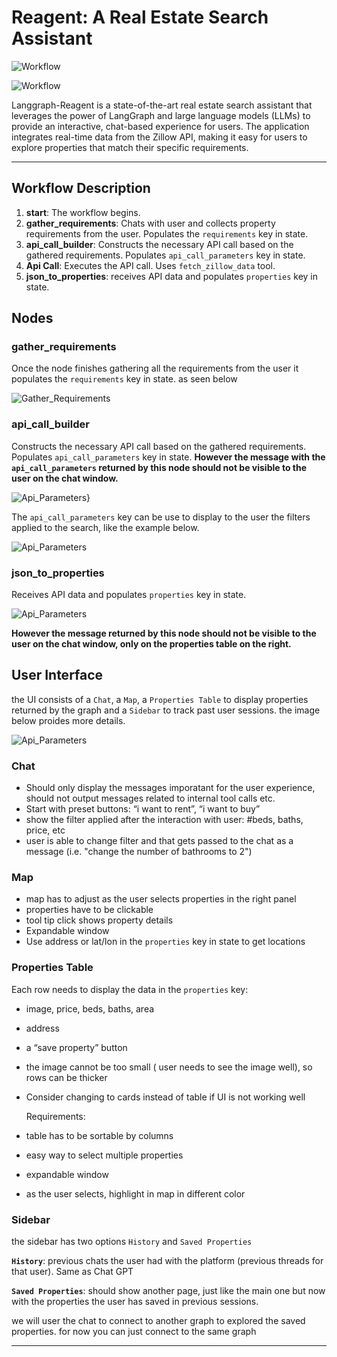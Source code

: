 # Reagent: A Real Estate Search Assistant

![Workflow](https://github.com/dcflorencio/langgraph-reagent/blob/main/static/agent_ui_2.png)

![Workflow](https://github.com/dcflorencio/reagent_ui/blob/main/static/graph.JPG)


Langgraph-Reagent is a state-of-the-art real estate search assistant that leverages the power of LangGraph and large language models (LLMs) to provide an interactive, chat-based experience for users. The application integrates real-time data from the Zillow API, making it easy for users to explore properties that match their specific requirements.

---

## Workflow Description

1. **__start__**: The workflow begins.
2. **gather_requirements**: Chats with user and collects property requirements from the user. Populates the `requirements` key in state.
3. **api_call_builder**: Constructs the necessary API call based on the gathered requirements. Populates `api_call_parameters` key in state.
4. **Api Call**: Executes the API call. Uses `fetch_zillow_data` tool.
5. **json_to_properties**: receives API data and populates `properties` key in state.


## Nodes
### gather_requirements
Once the node finishes gathering all the requirements from the user it populates the `requirements` key in state. as seen below

![Gather_Requirements](https://github.com/dcflorencio/reagent_ui/blob/main/static/gather_req.JPG)

### api_call_builder
Constructs the necessary API call based on the gathered requirements. Populates `api_call_parameters` key in state.
**However the message with the `api_call_parameters` returned by this node should not be visible to the user on the chat window.**

![Api_Parameters}](https://github.com/dcflorencio/reagent_ui/blob/main/static/api_param.JPG)

The `api_call_parameters` key can be use to display to the user the filters applied to the search, like the example below.

![Api_Parameters](https://github.com/dcflorencio/reagent_ui/blob/main/static/filter.JPG)

### json_to_properties
Receives API data and populates `properties` key in state.

![Api_Parameters](https://github.com/dcflorencio/reagent_ui/blob/main/static/json_to_prop.JPG)

**However the message returned by this node should not be visible to the user on the chat window, only on the properties table on the right.**

## User Interface
the UI consists of a `Chat`, a `Map`, a `Properties Table` to display properties returned by the graph and a `Sidebar` to track past user sessions. the image below proides more details.

![Api_Parameters](https://github.com/dcflorencio/reagent_ui/blob/main/static/ui.JPG)

### Chat
- Should only display the messages imporatant for the user experience, should not output messages related to internal tool calls etc. 
- Start with preset buttons: “i want to rent”, “i want to buy”
- show the filter applied after the interaction with user: #beds, baths, price, etc
- user is able to change filter and that gets passed to the chat as a message (i.e. "change the number of bathrooms to 2")
  
### Map
- map has to adjust as the user selects properties in the right panel
- properties have to be clickable
- tool tip click shows property details
- Expandable window
- Use address or lat/lon in the `properties` key in state to get locations

### Properties Table
Each row needs to display the data in the `properties` key:
- image, price, beds, baths, area
- address
- a “save property” button
- the image cannot be too small ( user needs to see the image well), so rows can be thicker
- Consider changing to cards instead of table if UI is not working well 
  
    Requirements:
- table has to be sortable by columns
- easy way to select multiple properties
- expandable window
- as the user selects, highlight in map in different color


### Sidebar
the sidebar has two options `History` and `Saved Properties`

**`History`**: previous chats the user had with the platform (previous threads for that user). Same as Chat GPT

**`Saved Properties`**: should show another page, just like the main one but now with the properties the user has saved in previous sessions.

we will user the chat to connect to another graph to explored the saved properties. for now you can just connect to the same graph



---
